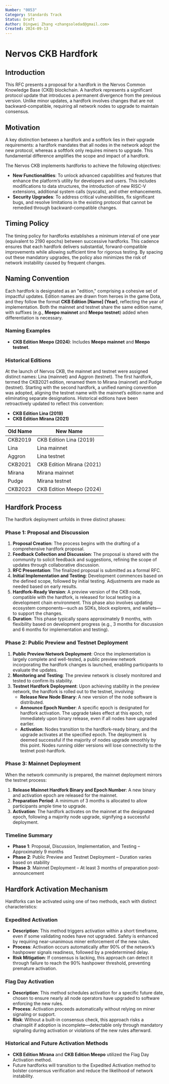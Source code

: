 ```yaml
---
Number: "0053"
Category: Standards Track
Status: Draft
Author: Dingwei Zhang <zhangsoledad@gmail.com>
Created: 2024-09-13
---
```


# Nervos CKB Hardfork

## Introduction

This RFC presents a proposal for a hardfork in the Nervos Common Knowledge Base (CKB) blockchain. A hardfork represents a significant protocol update that introduces a permanent divergence from the previous version. Unlike minor updates, a hardfork involves changes that are not backward-compatible, requiring all network nodes to upgrade to maintain consensus.

## Motivation

A key distinction between a hardfork and a softfork lies in their upgrade requirements: a hardfork mandates that all nodes in the network adopt the new protocol, whereas a softfork only requires miners to upgrade. This fundamental difference amplifies the scope and impact of a hardfork.

The Nervos CKB implements hardforks to achieve the following objectives:

- **New Functionalities**: To unlock advanced capabilities and features that enhance the platform’s utility for developers and users. This includes modifications to data structures, the introduction of new RISC-V extensions, additional system calls (syscalls), and other enhancements.
- **Security Upgrades**: To address critical vulnerabilities, fix significant bugs, and resolve limitations in the existing protocol that cannot be remedied through backward-compatible changes.

## Timing Policy

The timing policy for hardforks establishes a minimum interval of one year (equivalent to 2190 epochs) between successive hardforks. This cadence ensures that each hardfork delivers substantial, forward-compatible improvements while allowing sufficient time for rigorous testing. By spacing out these mandatory upgrades, the policy also minimizes the risk of network instability caused by frequent changes.

## Naming Convention

Each hardfork is designated as an "edition," comprising a cohesive set of impactful updates. Edition names are drawn from heroes in the game Dota, and they follow the format **CKB Edition [Name] (Year)**, reflecting the year of implementation. Both the mainnet and testnet share the same edition name, with suffixes (e.g., **Meepo mainnet** and **Meepo testnet**) added when differentiation is necessary.

### Naming Examples

- **CKB Edition Meepo (2024)**: Includes **Meepo mainnet** and **Meepo testnet**.

### Historical Editions

At the launch of Nervos CKB, the mainnet and testnet were assigned distinct names: Lina (mainnet) and Aggron (testnet). The first hardfork, termed the CKB2021 edition, renamed them to Mirana (mainnet) and Pudge (testnet). Starting with the second hardfork, a unified naming convention was adopted, aligning the testnet name with the mainnet’s edition name and eliminating separate designations. Historical editions have been retroactively updated to reflect this convention:

- **CKB Edition Lina (2019)**
- **CKB Edition Mirana (2021)**

| Old Name | New Name |
|--------|-------|
| CKB2019 | CKB Edition Lina (2019) |
| Lina  | Lina mainnet |
| Aggron | Lina testnet |
| CKB2021 | CKB Edition Mirana (2021) |
| Mirana | Mirana mainnet |
| Pudge | Mirana testnet |
| CKB2023 | CKB Edition Meepo (2024) |

## Hardfork Process

The hardfork deployment unfolds in three distinct phases:

### Phase 1: Proposal and Discussion

1. **Proposal Creation**: The process begins with the drafting of a comprehensive hardfork proposal.
2. **Feedback Collection and Discussion**: The proposal is shared with the community to solicit feedback and suggestions, refining the scope of updates through collaborative discussion.
3. **RFC Presentation**: The finalized proposal is submitted as a formal RFC.
4. **Initial Implementation and Testing**: Development commences based on the defined scope, followed by initial testing. Adjustments are made as needed based on early results.
5. **Hardfork-Ready Version**: A preview version of the CKB node, compatible with the hardfork, is released for local testing in a development chain environment. This phase also involves updating ecosystem components—such as SDKs, block explorers, and wallets—to support the changes.
6. **Duration**: This phase typically spans approximately 9 months, with flexibility based on development progress (e.g., 3 months for discussion and 6 months for implementation and testing).

### Phase 2: Public Preview and Testnet Deployment

1. **Public Preview Network Deployment**: Once the implementation is largely complete and well-tested, a public preview network incorporating the hardfork changes is launched, enabling participants to evaluate the updates.
2. **Monitoring and Testing**: The preview network is closely monitored and tested to confirm its stability.
3. **Testnet Hardfork Deployment**: Upon achieving stability in the preview network, the hardfork is rolled out to the testnet, involving:
    - **Release New Node Binary**: A new version of the node software is distributed.
    - **Announce Epoch Number**: A specific epoch is designated for hardfork activation. The upgrade takes effect at this epoch, not immediately upon binary release, even if all nodes have upgraded earlier.
    - **Activation**: Nodes transition to the hardfork-ready binary, and the upgrade activates at the specified epoch. The deployment is deemed successful if the majority of nodes upgrade smoothly by this point. Nodes running older versions will lose connectivity to the testnet post-hardfork.

### Phase 3: Mainnet Deployment

When the network community is prepared, the mainnet deployment mirrors the testnet process:

1. **Release Mainnet Hardfork Binary and Epoch Number**: A new binary and activation epoch are released for the mainnet.
2. **Preparation Period**: A minimum of 3 months is allocated to allow participants ample time to upgrade.
3. **Activation**: The hardfork activates on the mainnet at the designated epoch, following a majority node upgrade, signifying a successful deployment.

### Timeline Summary

- **Phase 1**: Proposal, Discussion, Implementation, and Testing – Approximately 9 months
- **Phase 2**: Public Preview and Testnet Deployment – Duration varies based on stability
- **Phase 3**: Mainnet Deployment – At least 3 months of preparation post-announcement

## Hardfork Activation Mechanism

Hardforks can be activated using one of two methods, each with distinct characteristics:

### Expedited Activation

- **Description**: This method triggers activation within a short timeframe, even if some validating nodes have not upgraded. Safety is enhanced by requiring near-unanimous miner enforcement of the new rules.
- **Process**: Activation occurs automatically after 90% of the network’s hashpower signals readiness, followed by a predetermined delay.
- **Risk Mitigation**: If consensus is lacking, this approach can detect it through failure to reach the 90% hashpower threshold, preventing premature activation.

### Flag Day Activation

- **Description**: This method schedules activation for a specific future date, chosen to ensure nearly all node operators have upgraded to software enforcing the new rules.
- **Process**: Activation proceeds automatically without relying on miner signaling or support.
- **Risk**: Without a built-in consensus check, this approach risks a chainsplit if adoption is incomplete—detectable only through mandatory signaling during activation or violations of the new rules afterward.

### Historical and Future Activation Methods

- **CKB Edition Mirana** and **CKB Edition Meepo** utilized the Flag Day Activation method.
- Future hardforks will transition to the Expedited Activation method to bolster consensus verification and reduce the likelihood of network instability.
